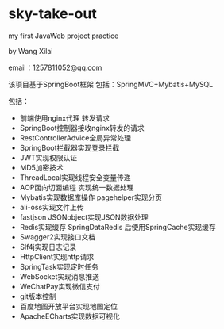 # sky-take-out
my first JavaWeb project practice

by Wang Xilai

email：1257811052@qq.com

该项目基于SpringBoot框架 
包括：SpringMVC+Mybatis+MySQL

包括：
+ 前端使用nginx代理 转发请求
+ SpringBoot控制器接收nginx转发的请求
+ RestControllerAdvice全局异常处理
+ SpringBoot拦截器实现登录拦截
+ JWT实现权限认证
+ MD5加密技术
+ ThreadLocal实现线程安全变量传递
+ AOP面向切面编程 实现统一数据处理
+ Mybatis实现数据库操作 pagehelper实现分页
+ ali-oss实现文件上传
+ fastjson JSONobject实现JSON数据处理
+ Redis实现缓存 SpringDataRedis 后使用SpringCache实现缓存
+ Swagger2实现接口文档
+ Slf4j实现日志记录
+ HttpClient实现http请求
+ SpringTask实现定时任务
+ WebSocket实现消息推送
+ WeChatPay实现微信支付
+ git版本控制
+ 百度地图开放平台实现地图定位
+ ApacheECharts实现数据可视化
